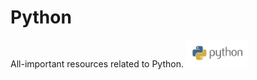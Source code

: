 # Python<br>
All-important resources related to Python.
<img src="Images/python-logo.jpg" width="100">
<!-- ![](Images/python-logo.jpg) -->

